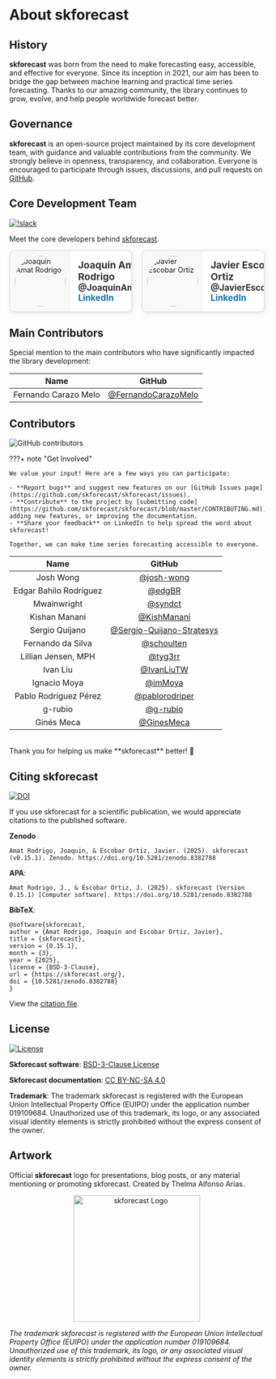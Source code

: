 # About skforecast

## History

**skforecast** was born from the need to make forecasting easy, accessible, and effective for everyone. Since its inception in 2021, our aim has been to bridge the gap between machine learning and practical time series forecasting. Thanks to our amazing community, the library continues to grow, evolve, and help people worldwide forecast better.


## Governance

**skforecast** is an open-source project maintained by its core development team, with guidance and valuable contributions from the community. We strongly believe in openness, transparency, and collaboration. Everyone is encouraged to participate through issues, discussions, and pull requests on [GitHub](https://github.com/skforecast/skforecast).


## Core Development Team

[![!slack](https://img.shields.io/static/v1?logo=linkedin&label=LinkedIn&message=news&color=lightblue)](https://www.linkedin.com/company/skforecast/)

Meet the core developers behind [skforecast](https://github.com/skforecast/skforecast).

<style>
    .profile-container {
        display: flex;
        gap: 20px; /* Espacio entre las tarjetas */
        justify-content: center; /* Centrar en la página */
    }
    .profile-card {
        display: flex;
        border: 1px solid #ddd;
        border-radius: 10px;
        overflow: hidden;
        width: 380px;
        box-shadow: 2px 2px 10px rgba(0, 0, 0, 0.1);
        transition: transform 0.2s ease-in-out, box-shadow 0.2s;
        background-color: #ffffff;
    }
    .profile-card:hover {
        transform: scale(1.03);
        box-shadow: 3px 3px 12px rgba(0, 0, 0, 0.15);
    }
    .profile-avatar {
        padding: 10px;
        display: flex;
        align-items: center;
        justify-content: center;
        background: #f8f8f8;
    }
    .profile-avatar img {
        width: 100px;
        height: auto;
        border-radius: 50%;
    }
    .profile-info {
        padding: 15px;
        display: flex;
        flex-direction: column;
        justify-content: center;
    }
    .profile-info strong {
        font-size: 19px;
        color: #333;
    }
    .profile-info a {
        text-decoration: none;
        font-size: 17px;
    }
    .github-link {
        color: #333;
        font-weight: bold;
    }
    .github-link:hover {
        color: #f79939 !important; 
        font-weight: bold;
    }
    .github-link:visited {
        color: #333; 
        font-weight: bold;
    }
    .linkedin-link {
        color: #0e76a8 !important;
        font-weight: bold;
    }
    .linkedin-link:hover {
        color: #084461 !important; 
        font-weight: bold;
        text-decoration: underline; 
    }
    .linkedin-link:visited {
        color: #0e76a8 !important; 
        font-weight: bold;
    }
</style>

<div class="profile-container">

  <div class="profile-card">
    <div class="profile-avatar">
      <img src="https://github.com/JoaquinAmatRodrigo.png" alt="Joaquín Amat Rodrigo">
    </div>
    <div class="profile-info">
      <strong>Joaquín Amat Rodrigo</strong>
      <a href="https://github.com/JoaquinAmatRodrigo" class="github-link" target="_blank" rel="noopener noreferrer">@JoaquinAmatRodrigo</a>
      <a href="https://www.linkedin.com/in/joaquin-amat-rodrigo" class="linkedin-link" target="_blank" rel="noopener noreferrer">LinkedIn</a>
    </div>
  </div>

  <div class="profile-card">
    <div class="profile-avatar">
      <img src="https://github.com/JavierEscobarOrtiz.png" alt="Javier Escobar Ortiz">
    </div>
    <div class="profile-info">
      <strong>Javier Escobar Ortiz</strong>
      <a href="https://github.com/JavierEscobarOrtiz" class="github-link" target="_blank" rel="noopener noreferrer">@JavierEscobarOrtiz</a>
      <a href="https://www.linkedin.com/in/javier-escobar-ortiz" class="linkedin-link" target="_blank" rel="noopener noreferrer">LinkedIn</a>
    </div>
  </div>
</div>


## Main Contributors

Special mention to the main contributors who have significantly impacted the library development:

| Name                 | GitHub                                                       |
|:--------------------:|:------------------------------------------------------------:|
| Fernando Carazo Melo | [@FernandoCarazoMelo](https://github.com/FernandoCarazoMelo) |


## Contributors

![GitHub contributors](https://img.shields.io/github/contributors-anon/skforecast/skforecast)

???+ note "Get Involved"

    We value your input! Here are a few ways you can participate:

    - **Report bugs** and suggest new features on our [GitHub Issues page](https://github.com/skforecast/skforecast/issues).
    - **Contribute** to the project by [submitting code](https://github.com/skforecast/skforecast/blob/master/CONTRIBUTING.md), adding new features, or improving the documentation.
    - **Share your feedback** on LinkedIn to help spread the word about skforecast!

    Together, we can make time series forecasting accessible to everyone.

| Name                        | GitHub                                     |
|:---------------------------:|:------------------------------------------:|
| Josh Wong                   | [@josh-wong](https://github.com/josh-wong) |
| Edgar Bahilo Rodríguez      | [@edgBR](https://github.com/edgBR)         |
| Mwainwright                 | [@syndct](https://github.com/syndct)       |
| Kishan Manani               | [@KishManani](https://github.com/KishManani) |
| Sergio Quijano              | [@Sergio-Quijano-Stratesys](https://github.com/Sergio-Quijano-Stratesys) |
| Fernando da Silva           | [@schoulten](https://github.com/schoulten) |
| Lillian Jensen, MPH         | [@tyg3rr](https://github.com/tyg3rr)       |
| Ivan Liu                    | [@IvanLiuTW](https://github.com/IvanLiuTW) |
| Ignacio Moya                | [@imMoya](https://github.com/imMoya)       |
| Pablo Rodríguez Pérez       | [@pablorodriper](https://github.com/pablorodriper) |
| g-rubio                     | [@g-rubio](https://github.com/g-rubio)     |
| Ginés Meca                  | [@GinesMeca](https://github.com/GinesMeca)     |

<br>
Thank you for helping us make **skforecast** better! 🎉


## Citing skforecast

[![DOI](https://zenodo.org/badge/337705968.svg)](https://zenodo.org/doi/10.5281/zenodo.8382787)

If you use skforecast for a scientific publication, we would appreciate citations to the published software.

**Zenodo**

```
Amat Rodrigo, Joaquin, & Escobar Ortiz, Javier. (2025). skforecast (v0.15.1). Zenodo. https://doi.org/10.5281/zenodo.8382788
```

**APA**:
```
Amat Rodrigo, J., & Escobar Ortiz, J. (2025). skforecast (Version 0.15.1) [Computer software]. https://doi.org/10.5281/zenodo.8382788
```

**BibTeX**:
```
@software{skforecast,
author = {Amat Rodrigo, Joaquin and Escobar Ortiz, Javier},
title = {skforecast},
version = {0.15.1},
month = {3},
year = {2025},
license = {BSD-3-Clause},
url = {https://skforecast.org/},
doi = {10.5281/zenodo.8382788}
}
```

View the [citation file](https://github.com/skforecast/skforecast/blob/master/CITATION.cff).


## License

[![License](https://img.shields.io/github/license/skforecast/skforecast)](https://github.com/skforecast/skforecast/blob/master/LICENSE)

**Skforecast software**: [BSD-3-Clause License](https://github.com/skforecast/skforecast/blob/master/LICENSE)

**Skforecast documentation**: [CC BY-NC-SA 4.0](https://creativecommons.org/licenses/by-nc-sa/4.0/)

**Trademark**: The trademark skforecast is registered with the European Union Intellectual Property Office (EUIPO) under the application number 019109684. Unauthorized use of this trademark, its logo, or any associated visual identity elements is strictly prohibited without the express consent of the owner.


## Artwork 

Official **skforecast** logo for presentations, blog posts, or any material mentioning or promoting skforecast. Created by Thelma Alfonso Arias.

<p style="text-align: center">
  <img src="https://raw.githubusercontent.com/skforecast/skforecast/refs/heads/master/images/logo-skforecast.png" alt="skforecast Logo" width="250"/>
</p>

*The trademark skforecast is registered with the European Union Intellectual Property Office (EUIPO) under the application number 019109684. Unauthorized use of this trademark, its logo, or any associated visual identity elements is strictly prohibited without the express consent of the owner.*
